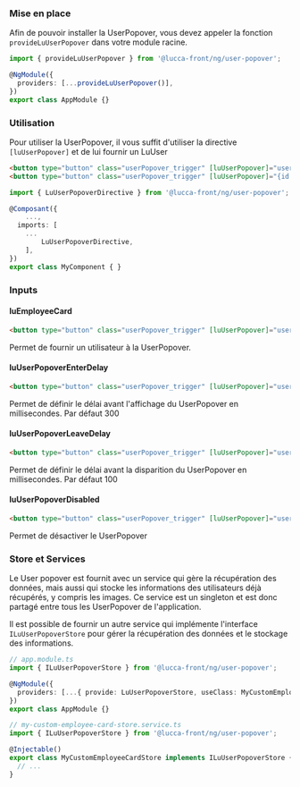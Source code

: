 ### Mise en place

Afin de pouvoir installer la UserPopover, vous devez appeler la fonction `provideLuUserPopover` dans votre module racine.

```typescript
import { provideLuUserPopover } from '@lucca-front/ng/user-popover';

@NgModule({
  providers: [...provideLuUserPopover()],
})
export class AppModule {}
```

### Utilisation

Pour utiliser la UserPopover, il vous suffit d'utiliser la directive `[luUserPopover]` et de lui fournir un LuUser

```html
<button type="button" class="userPopover_trigger" [luUserPopover]="user">User</button>
<button type="button" class="userPopover_trigger" [luUserPopover]="{id: 1, firstName: 'Brian', lastName: 'Philibert'}">User</button>
```

```typescript
import { LuUserPopoverDirective } from '@lucca-front/ng/user-popover';

@Composant({
	...,
  imports: [
	...
		LuUserPopoverDirective,
	],
})
export class MyComponent { }
```

### Inputs

#### luEmployeeCard

```html
<button type="button" class="userPopover_trigger" [luUserPopover]="user">User</button>
```

Permet de fournir un utilisateur à la UserPopover.

#### luUserPopoverEnterDelay

```html
<button type="button" class="userPopover_trigger" [luUserPopover]="user" [luUserPopoverEnterDelay]="200">User</button>
```

Permet de définir le délai avant l'affichage du UserPopover en millisecondes. Par défaut 300

#### luUserPopoverLeaveDelay

```html
<button type="button" class="userPopover_trigger" [luUserPopover]="user" [luUserPopoverLeaveDelay]="200">User</button>
```

Permet de définir le délai avant la disparition du UserPopover en millisecondes. Par défaut 100

#### luUserPopoverDisabled

```html
<button type="button" class="userPopover_trigger" [luUserPopover]="user" [luUserPopoverDisabled]="true"></button>
```

Permet de désactiver le UserPopover

### Store et Services

Le User popover est fournit avec un service qui gère la récupération des données, mais aussi qui stocke les informations des utilisateurs déjà récupérés, y compris les images.
Ce service est un singleton et est donc partagé entre tous les UserPopover de l'application.

Il est possible de fournir un autre service qui implémente l'interface `ILuUserPopoverStore` pour gérer la récupération des données et le stockage des informations.

```typescript
// app.module.ts
import { ILuUserPopoverStore } from '@lucca-front/ng/user-popover';

@NgModule({
  providers: [...{ provide: LuUserPopoverStore, useClass: MyCustomEmployeeCardStore }],
})
export class AppModule {}

// my-custom-employee-card-store.service.ts
import { ILuUserPopoverStore } from '@lucca-front/ng/user-popover';

@Injectable()
export class MyCustomEmployeeCardStore implements ILuUserPopoverStore {
  // ...
}
```
